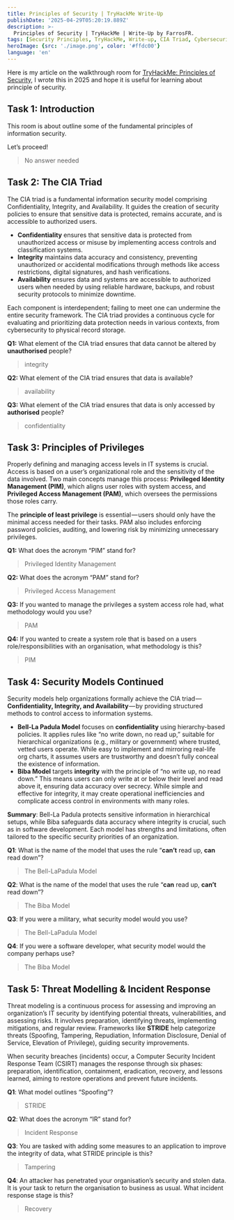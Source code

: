 ```yaml
---
title: Principles of Security | TryHackMe Write-Up
publishDate: '2025-04-29T05:20:19.889Z'
description: >-
  Principles of Security | TryHackMe | Write-Up by FarrosFR.
tags: [Security Principles, TryHackMe, Write-up, CIA Triad, Cybersecurity]
heroImage: {src: './image.png', color: '#ffdc00'}
language: 'en'
---
```

Here is my article on the walkthrough room for [TryHackMe: Principles of Security](https://tryhackme.com/room/principlesofsecurity), I wrote this in 2025 and hope it is useful for learning about principle of security.

## Task 1: Introduction

This room is about outline some of the fundamental principles of information security.

Let’s proceed!

> No answer needed

## Task 2: The CIA Triad

The CIA triad is a fundamental information security model comprising Confidentiality, Integrity, and Availability. It guides the creation of security policies to ensure that sensitive data is protected, remains accurate, and is accessible to authorized users.

*   **Confidentiality** ensures that sensitive data is protected from unauthorized access or misuse by implementing access controls and classification systems.
*   **Integrity** maintains data accuracy and consistency, preventing unauthorized or accidental modifications through methods like access restrictions, digital signatures, and hash verifications.
*   **Availability** ensures data and systems are accessible to authorized users when needed by using reliable hardware, backups, and robust security protocols to minimize downtime.

Each component is interdependent; failing to meet one can undermine the entire security framework. The CIA triad provides a continuous cycle for evaluating and prioritizing data protection needs in various contexts, from cybersecurity to physical record storage.

**Q1:** What element of the CIA triad ensures that data cannot be altered by **unauthorised** people?

> integrity

**Q2:** What element of the CIA triad ensures that data is available?

> availability

**Q3:** What element of the CIA triad ensures that data is only accessed by **authorised** people?

> confidentiality

## Task 3: Principles of Privileges

Properly defining and managing access levels in IT systems is crucial. Access is based on a user’s organizational role and the sensitivity of the data involved. Two main concepts manage this process: **Privileged Identity Management (PIM)**, which aligns user roles with system access, and **Privileged Access Management (PAM)**, which oversees the permissions those roles carry.

The **principle of least privilege** is essential — users should only have the minimal access needed for their tasks. PAM also includes enforcing password policies, auditing, and lowering risk by minimizing unnecessary privileges.

**Q1:** What does the acronym “PIM” stand for?

> Privileged Identity Management

**Q2:** What does the acronym “PAM” stand for?

> Privileged Access Management

**Q3:** If you wanted to manage the privileges a system access role had, what methodology would you use?

> PAM

**Q4:** If you wanted to create a system role that is based on a users role/responsibilities with an organisation, what methodology is this?

> PIM

## Task 4: Security Models Continued

Security models help organizations formally achieve the CIA triad — **Confidentiality, Integrity, and Availability** — by providing structured methods to control access to information systems.

*   **Bell-La Padula Model** focuses on **confidentiality** using hierarchy-based policies. It applies rules like “no write down, no read up,” suitable for hierarchical organizations (e.g., military or government) where trusted, vetted users operate. While easy to implement and mirroring real-life org charts, it assumes users are trustworthy and doesn’t fully conceal the existence of information.
*   **Biba Model** targets **integrity** with the principle of “no write up, no read down.” This means users can only write at or below their level and read above it, ensuring data accuracy over secrecy. While simple and effective for integrity, it may create operational inefficiencies and complicate access control in environments with many roles.

**Summary**: Bell-La Padula protects sensitive information in hierarchical setups, while Biba safeguards data accuracy where integrity is crucial, such as in software development. Each model has strengths and limitations, often tailored to the specific security priorities of an organization.

**Q1**: What is the name of the model that uses the rule “**can’t** read up, **can** read down”?

> The Bell-LaPadula Model

**Q2**: What is the name of the model that uses the rule “**can** read up, **can’t** read down”?

> The Biba Model

**Q3**: If you were a military, what security model would you use?

> The Bell-LaPadula Model

**Q4**: If you were a software developer, what security model would the company perhaps use?

> The Biba Model

## Task 5: Threat Modelling & Incident Response

Threat modeling is a continuous process for assessing and improving an organization’s IT security by identifying potential threats, vulnerabilities, and assessing risks. It involves preparation, identifying threats, implementing mitigations, and regular review. Frameworks like **STRIDE** help categorize threats (Spoofing, Tampering, Repudiation, Information Disclosure, Denial of Service, Elevation of Privilege), guiding security improvements.

When security breaches (incidents) occur, a Computer Security Incident Response Team (CSIRT) manages the response through six phases: preparation, identification, containment, eradication, recovery, and lessons learned, aiming to restore operations and prevent future incidents.

**Q1**: What model outlines “Spoofing”?

> STRIDE

**Q2**: What does the acronym “IR” stand for?

> Incident Response

**Q3**: You are tasked with adding some measures to an application to improve the integrity of data, what STRIDE principle is this?

> Tampering

**Q4**: An attacker has penetrated your organisation’s security and stolen data. It is your task to return the organisation to business as usual. What incident response stage is this?

> Recovery
